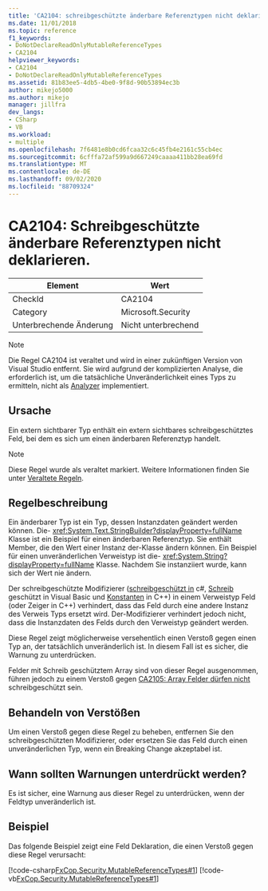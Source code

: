 ```yaml
---
title: 'CA2104: schreibgeschützte änderbare Referenztypen nicht deklarieren'
ms.date: 11/01/2018
ms.topic: reference
f1_keywords:
- DoNotDeclareReadOnlyMutableReferenceTypes
- CA2104
helpviewer_keywords:
- CA2104
- DoNotDeclareReadOnlyMutableReferenceTypes
ms.assetid: 81b83ee5-4db5-4be0-9f8d-90b53894ec3b
author: mikejo5000
ms.author: mikejo
manager: jillfra
dev_langs:
- CSharp
- VB
ms.workload:
- multiple
ms.openlocfilehash: 7f6481e8b0cd6fcaa32c6c45fb4e2161c55cb4ec
ms.sourcegitcommit: 6cfffa72af599a9d667249caaaa411bb28ea69fd
ms.translationtype: MT
ms.contentlocale: de-DE
ms.lasthandoff: 09/02/2020
ms.locfileid: "88709324"
---
```

# <a name="ca2104-do-not-declare-read-only-mutable-reference-types"></a>CA2104: Schreibgeschützte änderbare Referenztypen nicht deklarieren.

|Element|Wert|
|-|-|
|CheckId|CA2104|
|Category|Microsoft.Security|
|Unterbrechende Änderung|Nicht unterbrechend|

> [!NOTE]
> Die Regel CA2104 ist veraltet und wird in einer zukünftigen Version von Visual Studio entfernt. Sie wird aufgrund der komplizierten Analyse, die erforderlich ist, um die tatsächliche Unveränderlichkeit eines Typs zu ermitteln, nicht als [Analyzer](roslyn-analyzers-overview.md) implementiert.

## <a name="cause"></a>Ursache
Ein extern sichtbarer Typ enthält ein extern sichtbares schreibgeschütztes Feld, bei dem es sich um einen änderbaren Referenztyp handelt.

> [!NOTE]
> Diese Regel wurde als veraltet markiert. Weitere Informationen finden Sie unter [Veraltete Regeln](fxcop-rule-port-status.md#deprecated-rules).

## <a name="rule-description"></a>Regelbeschreibung

Ein änderbarer Typ ist ein Typ, dessen Instanzdaten geändert werden können. Die- <xref:System.Text.StringBuilder?displayProperty=fullName> Klasse ist ein Beispiel für einen änderbaren Referenztyp. Sie enthält Member, die den Wert einer Instanz der-Klasse ändern können. Ein Beispiel für einen unveränderlichen Verweistyp ist die- <xref:System.String?displayProperty=fullName> Klasse. Nachdem Sie instanziiert wurde, kann sich der Wert nie ändern.

Der schreibgeschützte Modifizierer ([schreibgeschützt in](/dotnet/csharp/language-reference/keywords/readonly) c#, [Schreib](/dotnet/visual-basic/language-reference/modifiers/readonly) geschützt in Visual Basic und [Konstanten](/cpp/cpp/const-cpp) in C++) in einem Verweistyp Feld (oder Zeiger in C++) verhindert, dass das Feld durch eine andere Instanz des Verweis Typs ersetzt wird. Der-Modifizierer verhindert jedoch nicht, dass die Instanzdaten des Felds durch den Verweistyp geändert werden.

Diese Regel zeigt möglicherweise versehentlich einen Verstoß gegen einen Typ an, der tatsächlich unveränderlich ist. In diesem Fall ist es sicher, die Warnung zu unterdrücken.

Felder mit Schreib geschütztem Array sind von dieser Regel ausgenommen, führen jedoch zu einem Verstoß gegen [CA2105: Array Felder dürfen nicht](../code-quality/ca2105.md) schreibgeschützt sein.

## <a name="how-to-fix-violations"></a>Behandeln von Verstößen

Um einen Verstoß gegen diese Regel zu beheben, entfernen Sie den schreibgeschützten Modifizierer, oder ersetzen Sie das Feld durch einen unveränderlichen Typ, wenn ein Breaking Change akzeptabel ist.

## <a name="when-to-suppress-warnings"></a>Wann sollten Warnungen unterdrückt werden?

Es ist sicher, eine Warnung aus dieser Regel zu unterdrücken, wenn der Feldtyp unveränderlich ist.

## <a name="example"></a>Beispiel

Das folgende Beispiel zeigt eine Feld Deklaration, die einen Verstoß gegen diese Regel verursacht:

[!code-csharp[FxCop.Security.MutableReferenceTypes#1](../code-quality/codesnippet/CSharp/ca2104-do-not-declare-read-only-mutable-reference-types_1.cs)]
[!code-vb[FxCop.Security.MutableReferenceTypes#1](../code-quality/codesnippet/VisualBasic/ca2104-do-not-declare-read-only-mutable-reference-types_1.vb)]
